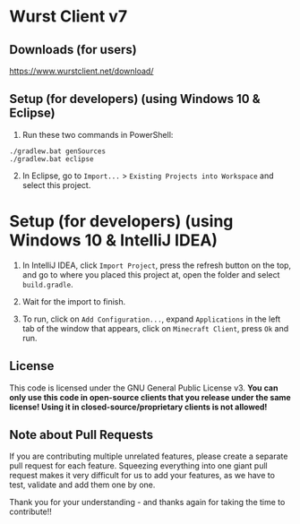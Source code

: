 # Wurst Client v7

## Downloads (for users)

https://www.wurstclient.net/download/

## Setup (for developers) (using Windows 10 & Eclipse)

1. Run these two commands in PowerShell:

```
./gradlew.bat genSources
./gradlew.bat eclipse
```

2. In Eclipse, go to `Import...` > `Existing Projects into Workspace` and select this project.

# Setup (for developers) (using Windows 10 & IntelliJ IDEA)

1. In IntelliJ IDEA, click `Import Project`, press the refresh button on the top, and go to where you placed this project at, open the folder and select `build.gradle`.

2. Wait for the import to finish.

3. To run, click on `Add Configuration...`, expand `Applications` in the left tab of the window that appears, click on `Minecraft Client`, press `Ok` and run.

## License

This code is licensed under the GNU General Public License v3. **You can only use this code in open-source clients that you release under the same license! Using it in closed-source/proprietary clients is not allowed!**

## Note about Pull Requests

If you are contributing multiple unrelated features, please create a separate pull request for each feature. Squeezing everything into one giant pull request makes it very difficult for us to add your features, as we have to test, validate and add them one by one.

Thank you for your understanding - and thanks again for taking the time to contribute!!
